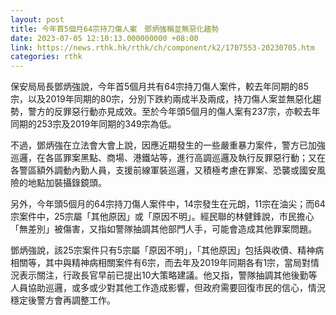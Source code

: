 ```yaml
---
layout: post
title: 今年首5個月64宗持刀傷人案　鄧炳強稱並無惡化趨勢
date: 2023-07-05 12:10:13.000000000 +08:00
link: https://news.rthk.hk/rthk/ch/component/k2/1707553-20230705.htm
categories: rthk
---
```


保安局局長鄧炳強說，今年首5個月共有64宗持刀傷人案件，較去年同期的85宗，以及2019年同期的80宗，分別下跌約兩成半及兩成，持刀傷人案並無惡化趨勢，警方的反罪惡行動亦見成效。至於今年頭5個月的傷人案有237宗，亦較去年同期的253宗及2019年同期的349宗為低。

不過，鄧炳強在立法會大會上說，因應近期發生的一些嚴重暴力案件，警方已加強巡邏，在各區罪案黑點、商場、港鐵站等，進行高調巡邏及執行反罪惡行動；又在各警區額外調動內勤人員，支援前線軍裝巡邏，又積極考慮在罪案、恐襲或國安風險的地點加裝攝錄鏡頭。

另外，今年頭5個月的64宗持刀傷人案件中，14宗發生在元朗，11宗在油尖；而64宗案件中，25宗屬「其他原因」或「原因不明」。經民聯的林健鋒說，市民擔心「無差別」被傷害，又指如警隊抽調其他部門人手，可能會造成其他罪案問題。

鄧炳強說，該25宗案件只有5宗屬「原因不明」，「其他原因」包括與收債、精神病相關等，其中與精神病相關案件有6宗，而去年及2019年同期各有1宗，當局對情況表示關注，行政長官早前已提出10大策略建議。他又指，警隊抽調其他後勤等人員協助巡邏，或多或少對其他工作造成影響，但政府需要回復市民的信心，情況穩定後警方會再調整工作。
